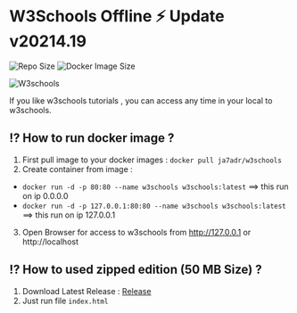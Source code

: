 # W3Schools Offline ⚡️  Update v20214.19

![Repo Size](https://img.shields.io/github/repo-size/ja7adr/W3Schools) ![Docker Image Size](https://img.shields.io/docker/image-size/ja7adr/w3schools?style=flat-square)

![W3schools](https://www.w3schools.com/images/w3schoolscom_gray.gif)

If you like w3schools tutorials , you can access any time in your local to w3schools.

## ⁉️ How to run docker image ?

1. First pull image to your docker images : `docker pull ja7adr/w3schools`
2. Create container from image : 

- `docker run -d -p 80:80 --name w3schools w3schools:latest` ==> this run on ip 0.0.0.0
- `docker run -d -p 127.0.0.1:80:80 --name w3schools w3schools:latest` ==> this run on ip 127.0.0.1

3. Open Browser for access to w3schools from http://127.0.0.1 or http://localhost

## ⁉️ How to used zipped edition (50 MB Size) ?

1. Download Latest Release : [Release](https://github.com/Ja7adR/W3Schools/releases)
2. Just run file `index.html`
